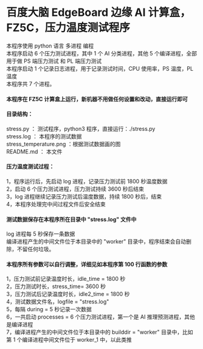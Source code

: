 
# 百度大脑 EdgeBoard 边缘 AI 计算盒，FZ5C，压力温度测试程序
  
本程序使用 python 语言 多进程 编程  
本程序启动 6 个压力测试进程，其中 1 个 AI 分类进程，其他 5 个编译进程，全部用于做 PS 端压力测试 和 PL 端压力测试  
本程序启动 1 个记录日志进程，用于记录测试时间，CPU 使用率，PS 温度，PL 温度  
本程序共 7 个进程。  
  
#### 本程序在 FZ5C 计算盒上运行，新机器不用做任何设置和改动，直接运行即可  
  
####  目录结构：
stress.py   ： 测试程序，python3 程序，直接运行：./stress.py  
stress.log  ： 本程序的测试数据  
stress_temperature.png  ：根据测试数据画的图    
README.md   ： 本文件   

#### 压力温度测试过程：  
1，程序运行后，先启动 log 进程，记录压力测试前 1800 秒温度数据  
2，启动 6 个压力测试进程，压力测试持续 3600 秒后结束  
3，log 进程继续记录压力测试后温度数据，持续 1800 秒后，结束  
4，本程序处理完中间过程文件后安全结束  
  
####  测试数据保存在本程序所在目录中 "stress.log" 文件中  
log 进程每 5 秒保存一条数据  
编译进程产生的中间文件位于本目录中的 "worker" 目录中，程序结束会自动删除，不留任何垃圾。  

####  本程序所有参数可以自行调整，详细见如本程序第 100 行函数的参数  
1，压力测试前记录温度时长，idle_time = 1800 秒  
2，压力测试时长，stress_time= 3600 秒  
3，压力测试后记录温度时长，idle2_time = 1800 秒  
4，测试数据文件名，logfile = "stress.log"  
5，每隔 during = 5 秒记录一次数据  
6，一共启动 processes = 6 个压力测试进程，第一个是 AI 推理预测进程，其他是编译进程  
7，编译进程产生的中间文件位于本目录中的 builddir = "worker" 目录中，比如第 1 个编译进程中间文件位于 worker_1 中，以此类推  
  
